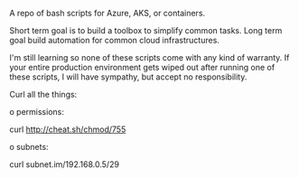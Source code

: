 A repo of bash scripts for Azure, AKS, or containers.

Short term goal is to build a toolbox to simplify common tasks.
Long term goal build automation for common cloud infrastructures.

I'm still learning so none of these scripts come with any kind of warranty.
If your entire production environment gets wiped out after running one of these scripts, I will have sympathy, but accept no responsibility.


Curl all the things:

o permissions:

curl http://cheat.sh/chmod/755

o subnets:

curl subnet.im/192.168.0.5/29
